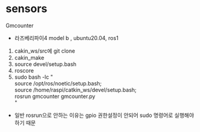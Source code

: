 # sensors

Gmcounter
- 라즈베리파이4 model b , ubuntu20.04, ros1 

1. cakin_ws/src에 git clone
2. cakin_make
3. source devel/setup.bash
4. roscore 
5. sudo bash -lc "\
  source /opt/ros/noetic/setup.bash; \
  source /home/raspi/catkin_ws/devel/setup.bash; \
  rosrun gmcounter gmcounter.py\
"
- 일반 rosrun으로 안하는 이유는 gpio 권한설정이 안되어 sudo 명령어로 실행해야하기 때문
